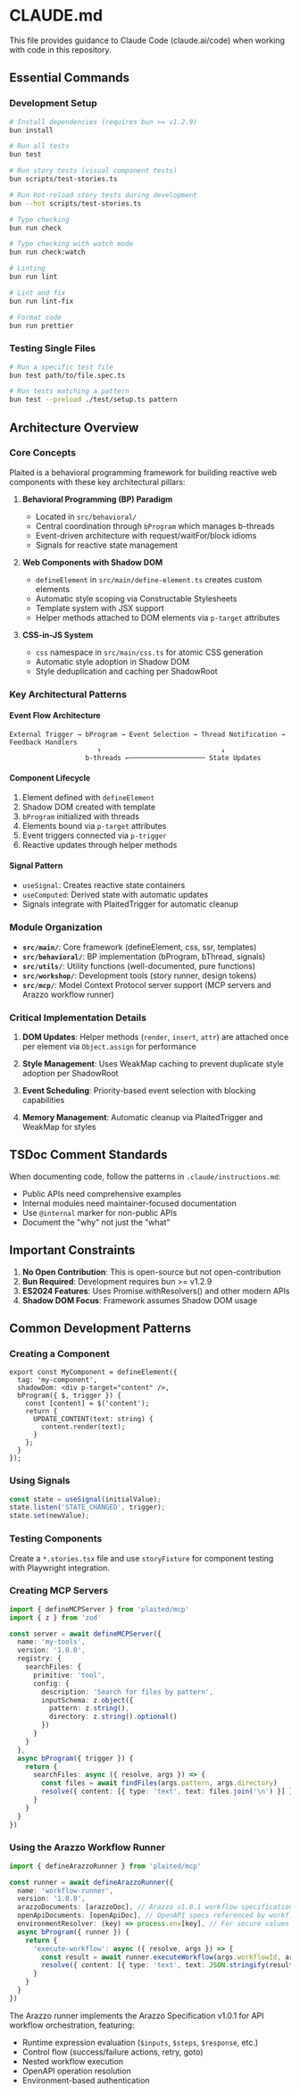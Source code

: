 # CLAUDE.md

This file provides guidance to Claude Code (claude.ai/code) when working with code in this repository.

## Essential Commands

### Development Setup
```bash
# Install dependencies (requires bun >= v1.2.9)
bun install

# Run all tests
bun test

# Run story tests (visual component tests)
bun scripts/test-stories.ts

# Run hot-reload story tests during development
bun --hot scripts/test-stories.ts

# Type checking
bun run check

# Type checking with watch mode
bun run check:watch

# Linting
bun run lint

# Lint and fix
bun run lint-fix

# Format code
bun run prettier
```

### Testing Single Files
```bash
# Run a specific test file
bun test path/to/file.spec.ts

# Run tests matching a pattern
bun test --preload ./test/setup.ts pattern
```

## Architecture Overview

### Core Concepts

Plaited is a behavioral programming framework for building reactive web components with these key architectural pillars:

1. **Behavioral Programming (BP) Paradigm**
   - Located in `src/behavioral/`
   - Central coordination through `bProgram` which manages b-threads
   - Event-driven architecture with request/waitFor/block idioms
   - Signals for reactive state management

2. **Web Components with Shadow DOM**
   - `defineElement` in `src/main/define-element.ts` creates custom elements
   - Automatic style scoping via Constructable Stylesheets
   - Template system with JSX support
   - Helper methods attached to DOM elements via `p-target` attributes

3. **CSS-in-JS System**
   - `css` namespace in `src/main/css.ts` for atomic CSS generation
   - Automatic style adoption in Shadow DOM
   - Style deduplication and caching per ShadowRoot

### Key Architectural Patterns

#### Event Flow Architecture
```
External Trigger → bProgram → Event Selection → Thread Notification → Feedback Handlers
                      ↑                              ↓
                   b-threads ←─────────────────── State Updates
```

#### Component Lifecycle
1. Element defined with `defineElement`
2. Shadow DOM created with template
3. `bProgram` initialized with threads
4. Elements bound via `p-target` attributes
5. Event triggers connected via `p-trigger`
6. Reactive updates through helper methods

#### Signal Pattern
- `useSignal`: Creates reactive state containers
- `useComputed`: Derived state with automatic updates
- Signals integrate with PlaitedTrigger for automatic cleanup

### Module Organization

- **`src/main/`**: Core framework (defineElement, css, ssr, templates)
- **`src/behavioral/`**: BP implementation (bProgram, bThread, signals)
- **`src/utils/`**: Utility functions (well-documented, pure functions)
- **`src/workshop/`**: Development tools (story runner, design tokens)
- **`src/mcp/`**: Model Context Protocol server support (MCP servers and Arazzo workflow runner)

### Critical Implementation Details

1. **DOM Updates**: Helper methods (`render`, `insert`, `attr`) are attached once per element via `Object.assign` for performance

2. **Style Management**: Uses WeakMap caching to prevent duplicate style adoption per ShadowRoot

3. **Event Scheduling**: Priority-based event selection with blocking capabilities

4. **Memory Management**: Automatic cleanup via PlaitedTrigger and WeakMap for styles

## TSDoc Comment Standards

When documenting code, follow the patterns in `.claude/instructions.md`:

- Public APIs need comprehensive examples
- Internal modules need maintainer-focused documentation
- Use `@internal` marker for non-public APIs
- Document the "why" not just the "what"

## Important Constraints

1. **No Open Contribution**: This is open-source but not open-contribution
2. **Bun Required**: Development requires bun >= v1.2.9
3. **ES2024 Features**: Uses Promise.withResolvers() and other modern APIs
4. **Shadow DOM Focus**: Framework assumes Shadow DOM usage

## Common Development Patterns

### Creating a Component
```tsx
export const MyComponent = defineElement({
  tag: 'my-component',
  shadowDom: <div p-target="content" />,
  bProgram({ $, trigger }) {
    const [content] = $('content');
    return {
      UPDATE_CONTENT(text: string) {
        content.render(text);
      }
    };
  }
});
```

### Using Signals
```ts
const state = useSignal(initialValue);
state.listen('STATE_CHANGED', trigger);
state.set(newValue);
```

### Testing Components
Create a `*.stories.tsx` file and use `storyFixture` for component testing with Playwright integration.

### Creating MCP Servers
```ts
import { defineMCPServer } from 'plaited/mcp'
import { z } from 'zod'

const server = await defineMCPServer({
  name: 'my-tools',
  version: '1.0.0',
  registry: {
    searchFiles: {
      primitive: 'tool',
      config: {
        description: 'Search for files by pattern',
        inputSchema: z.object({
          pattern: z.string(),
          directory: z.string().optional()
        })
      }
    }
  },
  async bProgram({ trigger }) {
    return {
      searchFiles: async ({ resolve, args }) => {
        const files = await findFiles(args.pattern, args.directory)
        resolve({ content: [{ type: 'text', text: files.join('\n') }] })
      }
    }
  }
})
```

### Using the Arazzo Workflow Runner
```ts
import { defineArazzoRunner } from 'plaited/mcp'

const runner = await defineArazzoRunner({
  name: 'workflow-runner',
  version: '1.0.0',
  arazzoDocuments: [arazzoDoc], // Arazzo v1.0.1 workflow specifications
  openApiDocuments: [openApiDoc], // OpenAPI specs referenced by workflows
  environmentResolver: (key) => process.env[key], // For secure values
  async bProgram({ runner }) {
    return {
      'execute-workflow': async ({ resolve, args }) => {
        const result = await runner.executeWorkflow(args.workflowId, args.inputs)
        resolve({ content: [{ type: 'text', text: JSON.stringify(result) }] })
      }
    }
  }
})
```

The Arazzo runner implements the Arazzo Specification v1.0.1 for API workflow orchestration, featuring:
- Runtime expression evaluation (`$inputs`, `$steps`, `$response`, etc.)
- Control flow (success/failure actions, retry, goto)
- Nested workflow execution
- OpenAPI operation resolution
- Environment-based authentication